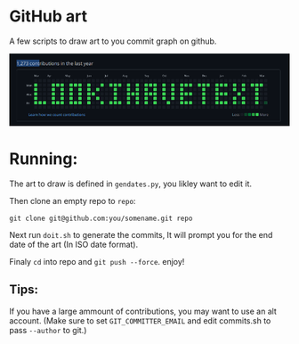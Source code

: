 # GitHub art

A few scripts to draw art to you commit graph on github.

!["LOOK I HAVE TEXT" drawn on GH contibutions graph](art.png)

# Running:

The art to draw is defined in ``gendates.py``, you likley want to edit it.

Then clone an empty repo to ``repo``:

```
git clone git@github.com:you/somename.git repo
```
Next run ``doit.sh`` to generate the commits, It will prompt you for the end date of the art (In ISO date format).

Finaly ``cd`` into repo and ``git push --force``. enjoy!

## Tips:

If you have a large ammount of contributions, you may want to use an alt account. (Make sure to set ``GIT_COMMITTER_EMAIL`` and edit commits.sh to pass ``--author`` to git.)
